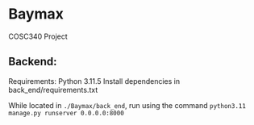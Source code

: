 # Baymax
COSC340 Project

## Backend:
Requirements:
Python 3.11.5
Install dependencies in back_end/requirements.txt

While located in `./Baymax/back_end`, run using the command `python3.11 manage.py runserver 0.0.0.0:8000`